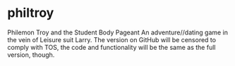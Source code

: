 # philtroy
Philemon Troy and the Student Body Pageant
An adventure//dating game in the vein of Leisure suit Larry. The version on GitHub will be censored to comply with TOS, the code and functionality will be the same as the full version, though. 

